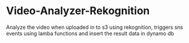 # Video-Analyzer-Rekognition
Analyze the video when uploaded in to s3 using rekognition, triggers sns events using lamba functions and insert the result data in dynamo db
